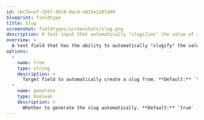 ```yaml
---
id: cbc7ecef-155f-45c0-9ac4-e815e120fa99
blueprint: fieldtype
title: Slug
screenshot: fieldtypes/screenshots/slug.png
description: A text input that automatically "slugifies" the value of another field.
overview: >
  A text field that has the ability to automatically "slugify" the value of any other string field to create-your-very-own-lowercase-without-spaces string of your own. This is primarily used to create a entry URL slugs based on the `title` field of that same entry.
options:
  -
    name: from
    type: string
    description: >
      Target field to automatically create a slug from. **Default:** `title`
  -
    name: generate
    type: boolean
    description: >
      Whether to generate the slug automatically. **Default:** `true`
---
```

